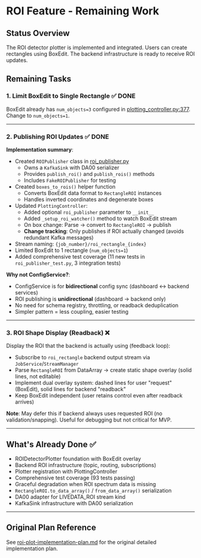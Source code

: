 # ROI Feature - Remaining Work

## Status Overview

The ROI detector plotter is implemented and integrated. Users can create rectangles using BoxEdit. The backend infrastructure is ready to receive ROI updates.

## Remaining Tasks

### 1. Limit BoxEdit to Single Rectangle ✅ DONE

BoxEdit already has `num_objects=3` configured in [plotting_controller.py:377](src/ess/livedata/dashboard/plotting_controller.py#L377). Change to `num_objects=1`.

---

### 2. Publishing ROI Updates ✅ DONE

**Implementation summary**:
- Created `ROIPublisher` class in [roi_publisher.py](src/ess/livedata/dashboard/roi_publisher.py)
  - Owns a `KafkaSink` with DA00 serializer
  - Provides `publish_roi()` and `publish_rois()` methods
  - Includes `FakeROIPublisher` for testing
- Created `boxes_to_rois()` helper function
  - Converts BoxEdit data format to `RectangleROI` instances
  - Handles inverted coordinates and degenerate boxes
- Updated `PlottingController`:
  - Added optional `roi_publisher` parameter to `__init__`
  - Added `_setup_roi_watcher()` method to watch BoxEdit stream
  - On box change: Parse → convert to `RectangleROI` → publish
  - **Change tracking**: Only publishes if ROI actually changed (avoids redundant Kafka messages)
- Stream naming: `{job_number}/roi_rectangle_{index}`
- Limited BoxEdit to 1 rectangle (`num_objects=1`)
- Added comprehensive test coverage (11 new tests in `roi_publisher_test.py`, 3 integration tests)

**Why not ConfigService?**:
- ConfigService is for **bidirectional** config sync (dashboard ↔ backend services)
- ROI publishing is **unidirectional** (dashboard → backend only)
- No need for schema registry, throttling, or readback deduplication
- Simpler pattern = less coupling, easier testing

---

### 3. ROI Shape Display (Readback) ❌

Display the ROI that the backend is actually using (feedback loop):

- Subscribe to `roi_rectangle` backend output stream via `JobService`/`StreamManager`
- Parse `RectangleROI` from DataArray → create static shape overlay (solid lines, not editable)
- Implement dual overlay system: dashed lines for user "request" (BoxEdit), solid lines for backend "readback"
- Keep BoxEdit independent (user retains control even after readback arrives)

**Note**: May defer this if backend always uses requested ROI (no validation/snapping). Useful for debugging but not critical for MVP.

---

## What's Already Done ✅

- ROIDetectorPlotter foundation with BoxEdit overlay
- Backend ROI infrastructure (topic, routing, subscriptions)
- Plotter registration with PlottingController
- Comprehensive test coverage (93 tests passing)
- Graceful degradation when ROI spectrum data is missing
- `RectangleROI.to_data_array()` / `from_data_array()` serialization
- DA00 adapter for LIVEDATA_ROI stream kind
- KafkaSink infrastructure with DA00 serialization

---

## Original Plan Reference

See [roi-plot-implementation-plan.md](roi-plot-implementation-plan.md) for the original detailed implementation plan.
